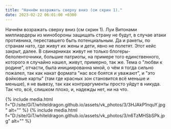 ```yaml
---
title: "Начнём возражать сверху вниз (см скрин 1)."
date: 2023-02-22 06:01:00 +0300
---
```


Начнём возражать сверху вниз (см скрин 1).
Луи Витонами миллиардеры из минобороны защищать страну не будут, в случае атаки противника, переставшего быть потенциальным. Да и ракеты, по странам нато, где живут их жены и дети, явно не полетят.
Этот кейс закрыт, далее.
В свинарниках живут не только блогеры-белоленточники, большие патриоты, на примере того единственного, которого я случайно нашел, живут, примерно, так же.
Тема о "любви к родине", отчасти, была инициированна мной, о чём я тогда сильно пожалел, так как накат формата "нас все боятся и уважают", и "это фэйковые карты" (там где красных зон становится всё меньше и меньше), я не вывезу, так как контраргументы просто уйдут в никуда.
Так что, всё, слишком плохо, и, надежды нет, ни на что.


{% include media.html f="D:/site/GiT/whiteldragon.github.io/assets/vk_photos/3/3HJAkP1nquY.jpg" alt="" %}
{% include media.html f="D:/site/GiT/whiteldragon.github.io/assets/vk_photos/3/n6TzMHSbSPk.jpg" alt="" %}
